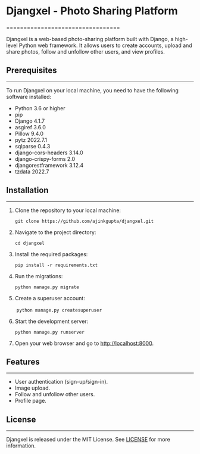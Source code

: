 # Djangxel - Photo Sharing Platform
=================================

Djangxel is a web-based photo-sharing platform built with Django, a high-level Python web framework. It allows users to create accounts, upload and share photos, follow and unfollow other users, and view profiles.

## Prerequisites
-------------

To run Djangxel on your local machine, you need to have the following software installed:

*   Python 3.6 or higher
*   pip
*   Django 4.1.7
*   asgiref 3.6.0
*   Pillow 9.4.0
*   pytz 2022.7.1
*   sqlparse 0.4.3
*   django-cors-headers 3.14.0
*   django-crispy-forms 2.0
*   djangorestframework 3.12.4
*   tzdata 2022.7

## Installation
------------

1.  Clone the repository to your local machine:
    
    `git clone https://github.com/ajinkgupta/djangxel.git`
    
2.  Navigate to the project directory:
    
    `cd djangxel`
    
3.  Install the required packages:
    
    `pip install -r requirements.txt`
    
4.  Run the migrations:
    
    `python manage.py migrate`
    
5.  Create a superuser account:
    
     `python manage.py createsuperuser`
    
6.  Start the development server:
    
    `python manage.py runserver`
    
7.  Open your web browser and go to [http://localhost:8000](http://localhost:8000/).
    

## Features
--------

*   User authentication (sign-up/sign-in).
*   Image upload.
*   Follow and unfollow other users.
*   Profile page.

## License
-------

Djangxel is released under the MIT License. See [LICENSE](https://github.com/ajinkgupta/djangxel/blob/main/LICENSE) for more information.
